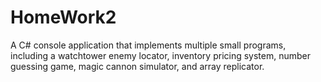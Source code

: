 # HomeWork2
A C# console application that implements multiple small programs, including a watchtower enemy locator, inventory pricing system, number guessing game, magic cannon simulator, and array replicator. 

